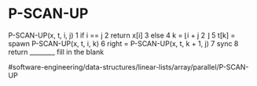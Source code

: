# P-SCAN-UP
P-SCAN-UP(x, t, i, j)
1 if i == j 
2   return x[i] 
3 else 
4   k = ⌊i + j  2 ⌋
5   t[k] = spawn P-SCAN-UP(x, t, i, k)
6   right = P-SCAN-UP(x, t, k + 1, j)
7   sync 
8   return ________   fill in the blank



#software-engineering/data-structures/linear-lists/array/parallel/P-SCAN-UP
